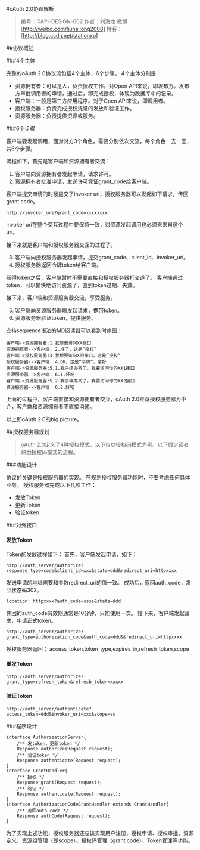 #oAuth 2.0协议解析

> 编号：OAPI-DESIGN-002
> 作者：刘海龙
> 微博：[http://weibo.com/liuhailong2008]
> 博客：[http://blog.csdn.net/stationxp]


##协议概述

###4个主体

完整的oAuth 2.0协议流包括4个主体，6个步骤。
4个主体分别是：
 - 资源拥有者：可以是人，负责授权工作。对Open API来说，即发布方。发布方审批调用者的申请，通过后，即完成授权，体现为数据库中的记录。
 - 客户端：一般是第三方应用程序。对于Open API来说，即调用者。
 - 授权服务器：负责完成授权凭证的发放和验证工作。
 - 资源服务器：负责提供资源或服务。

###6个步骤

客户端要发起调用，面对对方3个角色，需要分别依次交流，每个角色一去一回，共6个步骤。

流程如下，首先是客户端和资源拥有者交流：

1. 客户端向资源拥有者发起申请，请求许可。
2. 资源拥有者批准申请，发送许可凭证grant_code给客户端。

客户端提交申请的时候提交了invoker uri，授权服务器可以发起如下请求，传回grant code。
```
http://invoker_uri?grant_code=xxxxxxxx
```
invoker uri在整个交互过程中要保持一致，对资源发起调用也必须来来自这个uri。

接下来就是客户端和授权服务器交互的过程了。

3. 客户端向授权服务器发起申请，提交grant_code、client_id、invoker_uri。
4. 授权服务器返回令牌token给客户端。

获得token之后，客户端暂时不需要直接和授权服务器打交道了。
客户端通过token，可以愉快地访问资源了，直到token过期、失效。

接下来，客户端和资源服务器交流，享受服务。

5. 客户端向资源服务器端发起请求，携带token。
6. 资源服务器验证token，提供服务。


支持sequence语法的MD阅读器可以看到时序图：
```sequence
客户端->资源拥有者:1.我想要访问XX接口
资源拥有者-->客户端: 2.准了，这是“授权“
客户端->授权服务器:3.我想要访问X的接口，这是“授权“
授权服务器-->客户端: 4.OK，这是“令牌“，拿好
客户端->资源服务器:5.1.我手续办齐了，我要访问你的XX1接口
资源服务器-->客户端: 6.1.好吧
客户端->资源服务器:5.2.我手续办齐了，我要访问你的XX2接口
资源服务器-->客户端: 6.2.好吧
```

上面的过程中，客户端直接和资源拥有者交互，oAuth 2.0推荐授权服务器为中介，客户端和资源拥有者不直接沟通。

以上即oAuth 2.0的big picture。

##授权服务器规划

> oAuth 2.0定义了4种授权模式，以下仅以授权码模式为例。以下假定读者熟悉授权码模式的流程。

###功能设计

协议的关键是授权服务器的实现。
在规划授权服务器功能时，不要考虑任何具体业务。
授权服务器完成以下几项工作：
- 发放Token
- 更新Token
- 验证token

###对外接口

#### 发放Token
Token的发放过程如下：
首先，客户端发起申请，如下：
```
http://auth_server/authorize?response_type=code&client_id=xxx&state=ddd&redirect_uri=httpxxxx
```
发送申请的地址需要和参数redirect_uri的值一致。
成功后，返回auth_code，发回状态码302。
```
location: httpxxxx?auth_code=ssss&state=ddd
```
传回的auth_code有效期通常是10分钟，只能使用一次。
接下来，客户端发起请求，申请正式token。

```
http://auth_server/authorize?grant_type=authorization_code&auth_code=ddd&&redirect_uri=httpxxxx
```
授权服务器返回：
access_token,token_type,expires_in,refresh_token,scope

#### 重发Token

```
http://auth_server/authorize?grant_type=refresh_token&refresh_token=xxxxx
```

#### 验证Token
```
http://auth_server/authenticate?access_token=ddd&invoker_uri=xxx&scope=ss
```

###程序设计
```
interface AuthorizationServer{
	/** 发token，更新token */
	Response authorize(Request request);
	/** 验证token */
	Response authenticate(Request request);
}
interface GrantHandler{
	/** 授权 */
	Response grant(Request request);
	/** 验证 */
	Response authenticate(Request request);
}
interface AuthorizationCodeGrantHandler extends GrantHandler{ 
	/** 返回auth code */
	Response authCode(Request request);
}
```
为了实现上述功能，授权服务器还应该实现用户注册、授权申请、授权审批、资源定义、资源组管理（即scope）、授权码管理（grant code）、Token管理等功能。




